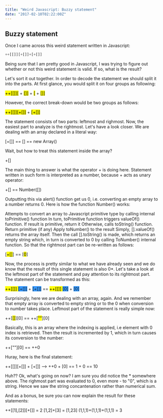 ```yaml
---
title: "Weird Javascript: Buzzy statement"
date: "2017-02-10T02:22:00Z"
---
```


## Buzzy statement

Once I came across this weird statement written in Javascript:

```Javascript
++[[]][+[]]+[+[]]
```

Being sure that I am pretty good in Javascript, I was trying to figure out whether or not this weird statement is valid. If so, what is the result?

Let's sort it out together. In order to decode the statement we should split it into the parts. At first glance, you would split it on four groups as following:

<mark> ++[[]][</mark> + <mark>[]]</mark> + <mark> [</mark> + <mark> []] </mark>

However, the correct break-down would be two groups as follows:

<mark>++[[]][+[]]</mark> + <mark>[+[]]</mark>

The statement consists of two parts: leftmost and righmost. Now, the easiest part to analyze is the rightmost. Let's have a look closer. We are dealing with an array declared in a literal way:

[+[]] == [] == new Array()

Wait, but how to treat this statement inside the array?

+[]

The main thing to answer is what the operator + is doing here. Statement written in such form is interpreted as a number, because + acts as unary operator:

+[] == Number([])

Outputting this via alert() function get us 0, i.e. converting an empty array to a number returns 0. Here is how the function Number() works:

Attempts to convert an array to Javascript primitive type by calling internal toPrimitive() function
In turn, toPrimitive function triggers valueOf() function. If result is primitive, return it
Otherwise, calls toString() function. Return primitive (if any)
Apply toNumber() to the result
Simply, [].valueOf() returns the array itself. Then the call [].toString() is made, which returns an empty string which, in turn is converted to 0 by calling ToNumber() internal function. So that the rightmost part can be re-written as follows:

[<mark>+[]</mark>] == [<mark>0</mark>]

Now, the process is pretty similar to what we have already seen and we do know that the result of this single statement is also 0*. Let's take a look at the leftmost part of the statement and pay attention to its rightmost part. The statement can be transformed as this:

<mark>++[[]] </mark> <span style="background-color: #3598ff">[+[]]</span> + <span style="background-color: #3598ff">[+[]]</span> == <mark>++[[]] </mark><span style="background-color: #3598ff">[0]</span> + <span style="background-color: #3598ff">[0]</span>

Surprisingly, here we are dealing with an array, again. And we remember that empty array is converted to empty string or to the 0 when conversion to number takes place. Leftmost part of the statement is really simple now:

++[<mark>[]</mark>][0] == ++[<mark>""</mark>][0]

Basically, this is an array where the indexing is applied, i.e element with 0 index is retrieved. Then the result is incremented by 1, which in turn causes its conversion to the number:

++[""][0] == ++0

Huray, here is the final statement:

++[[]][+[]] + [+[]] --> ++0 + [0] == 1 + 0 == 10

Huh?? Ok, what's going on now? I am sure you did notice the * somewhere above. The righmost part was evaluated to 0, even more - to "0", which is a string. Hence we saw the string concantenation rather than numerical sum.

And as a bonus, be sure you can now explain the result for these statements:

++[[1],[2]][+[]] = 2
[1,2]+[3] = [1,23]
(1,1,1)+(1,1,1)+(1,1,1) = 3